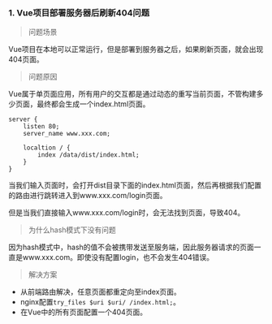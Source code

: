 ### 1. Vue项目部署服务器后刷新404问题

> 问题场景

Vue项目在本地可以正常运行，但是部署到服务器之后，如果刷新页面，就会出现404页面。

> 问题原因

Vue属于单页面应用，所有用户的交互都是通过动态的重写当前页面，不管构建多少页面，最终都会生成一个index.html页面。

```nginx
server {
	listen 80;
	server_name www.xxx.com;

	localtion / {
		index /data/dist/index.html;
	}
}
```

当我们输入页面时，会打开dist目录下面的index.html页面，然后再根据我们配置的路由进行跳转进入到www.xxx.com/login页面。

但是当我们直接输入www.xxx.com/login时，会无法找到页面，导致404。

> 为什么hash模式下没有问题

因为hash模式中，hash的值不会被携带发送至服务端，因此服务器请求的页面一直是www.xxx.com。即使没有配置login，也不会发生404错误。

> 解决方案

* 从前端路由解决，任意页面都重定向至index页面。
* nginx配置`try_files $uri $uri/ /index.html;`。
* 在Vue中的所有页面配置一个404页面。


